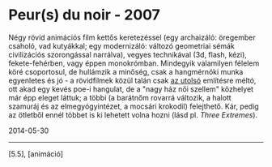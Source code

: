 # Peur(s) du noir - 2007

Négy rövid animációs film kettős keretezéssel (egy archaizáló: öregember csaholó, vad kutyákkal; egy modernizáló: változó geometriai sémák civilizációs szorongással narrálva), vegyes technikával (3d, flash, kézi), fekete-fehérben, vagy éppen monokrómban. Mindegyik valamilyen félelem köré csoportosul, de hullámzik a minőség, csak a hangmérnöki munka egyenletes és jó - a rövidfilmek közül talán csak [az utolsó](https://www.youtube.com/watch?v=QyWKEZ8CKYw) említésre méltó, ott akad egy kevés poe-i hangulat, de a "nagy ház női szellem" közhelyet már épp eleget láttuk; a többi (a barátnőm rovarrá változik, a halott szamuráj és az elmegyógyintézet, a mocsári krokodil) felejthető. Kár, pedig az ötletből ennél többet is ki lehetett volna hozni (lásd pl. _Three Extremes_).

2014-05-30 

----

[5.5], [animáció]
